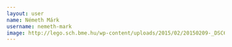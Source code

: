 ```yaml
---
layout: user
name: Németh Márk
username: nemeth-mark
image: http://lego.sch.bme.hu/wp-content/uploads/2015/02/20150209-_DSC6604-150x150.jpg
---
```

